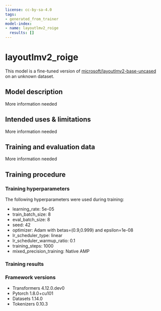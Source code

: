 ```yaml
---
license: cc-by-sa-4.0
tags:
- generated_from_trainer
model-index:
- name: layoutlmv2_roige
  results: []
---
```


<!-- This model card has been generated automatically according to the information the Trainer had access to. You
should probably proofread and complete it, then remove this comment. -->

# layoutlmv2_roige

This model is a fine-tuned version of [microsoft/layoutlmv2-base-uncased](https://huggingface.co/microsoft/layoutlmv2-base-uncased) on an unknown dataset.

## Model description

More information needed

## Intended uses & limitations

More information needed

## Training and evaluation data

More information needed

## Training procedure

### Training hyperparameters

The following hyperparameters were used during training:
- learning_rate: 5e-05
- train_batch_size: 8
- eval_batch_size: 8
- seed: 42
- optimizer: Adam with betas=(0.9,0.999) and epsilon=1e-08
- lr_scheduler_type: linear
- lr_scheduler_warmup_ratio: 0.1
- training_steps: 1000
- mixed_precision_training: Native AMP

### Training results



### Framework versions

- Transformers 4.12.0.dev0
- Pytorch 1.8.0+cu101
- Datasets 1.14.0
- Tokenizers 0.10.3

